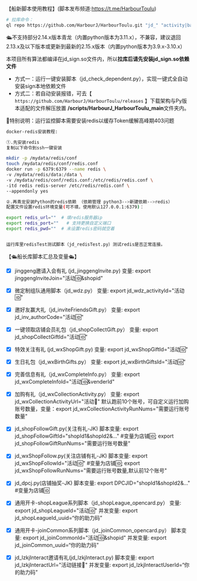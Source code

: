 【船新脚本使用教程】(脚本发布频道:https://t.me/HarbourToulu)

``` bash
# 拉库命令：
ql repo https://github.com/HarbourJ/HarbourToulu.git "jd_" "activity|backUp|jd_sign" "^jd[^_]|USER|utils|ql|JD|sendNotify" "main"
```

🛳不支持部分2.14.x版本青龙（内置python版本为3.11.x），不兼容，建议退回2.13.x及以下版本或更新到最新的2.15.x版本（内置python版本为3.9.x-3.10.x）

本项目所有算法都编译在jd_sign.so文件内，所以**拉库后请先安装jd_sign.so依赖文件**
- 方式一：运行一键安装脚本（jd_check_dependent.py），实现一键式全自动安装sign本地依赖文件
- 方式二：若自动安装报错，可去【 `https://github.com/HarbourJ/HarbourToulu/releases` 】下载架构与Py版本适配的文件解压放置 **/scripts/HarbourJ_HarbourToulu_main**文件夹内。

📢特别说明：运行监控脚本需要安装redis以缓存Token缓解高峰期403问题
``` bash
docker-redis安装教程: 

①.先安装redis
复制以下命令到ssh一键安装

mkdir -p /mydata/redis/conf
touch /mydata/redis/conf/redis.conf
docker run -p 6379:6379 --name redis \
-v /mydata/redis/data:/data \
-v /mydata/redis/conf/redis.conf:/etc/redis/redis.conf \
-itd redis redis-server /etc/redis/redis.conf \
--appendonly yes

②.再青龙安装Python的redis依赖 （依赖管理 python3-->新建依赖-->redis）
配置文件设置redis环境变量(可不填，使用默认127.0.0.1:6379)：

export redis_url=""  # 填redis服务器ip
export redis_port=""   # 支持更换自定义端口
export redis_pwd=""  # 未设置redis密码就空着


运行库里redisTest测试脚本（jd_redisTest.py）测试redis是否正常连接。
``` 

【🛳船长库脚本汇总及变量🛳】

* [x] jinggeng邀请入会有礼 (jd_jinggengInvite.py)
变量: export jinggengInviteJoin="活动🆔&shopid"


* [x] 微定制组队通用脚本（jd_wdz.py）
变量: export jd_wdz_activityId="活动🆔"


* [x] 邀好友赢大礼（jd_inviteFriendsGift.py）
变量: export jd_inv_authorCode="活动🆔"


* [x] 一键领取店铺会员礼包（jd_shopCollectGift.py）
变量: export jd_shopCollectGiftId="活动🆔"


* [x] 特效关注有礼 (jd_wxShopGift.py)
变量: export jd_wxShopGiftId="活动🆔"


* [x] 生日礼包（jd_wxBirthGifts.py）
变量: export jd_wxBirthGiftsId="活动🆔"


* [x] 完善信息有礼（jd_wxCompleteInfo.py）
变量: export jd_wxCompleteInfoId="活动🆔&venderId"


* [x] 加购有礼（jd_wxCollectionActivity.py）
变量: export jd_wxCollectionActivityUrl="活动🔗" 
默认跑前10个账号，可自定义运行加购账号数量，变量：export jd_wxCollectionActivityRunNums="需要运行账号数量"


* [x] jd_shopFollowGift.py(关注有礼-JK)
脚本变量: export jd_shopFollowGiftId="shopId1&shopId2&..." #变量为店铺🆔; export jd_shopFollowGiftRunNums="需要运行账号数量"


* [x] jd_wxShopFollow.py(关注店铺有礼-JK)
脚本变量: export jd_wxShopFollowId="活动🆔" #变量为店铺🆔; export jd_wxShopFollowRunNums="需要运行账号数量,默认前12个账号"


* [x] jd_dpcj.py(店铺抽奖-JK)
脚本变量: export DPCJID="shopId1&shopId2&..." #变量为店铺🆔


* [x] 通用开卡-shopLeague系列脚本（jd_shopLeague_opencard.py）
变量: export jd_shopLeagueId="活动🆔"
并发变量: export jd_shopLeagueId_uuid=“你的助力码”


* [x] 通用开卡-joinCommon系列脚本（jd_joinCommon_opencard.py）
脚本变量: export jd_joinCommonId="活动🆔&shopid"
并发变量: export jd_joinCommon_uuid=“你的助力码”


* [x] jd_lzkjInteract邀请有礼(jd_lzkjInteract.py)
脚本变量: export jd_lzkjInteractUrl="活动链接🔗"
并发变量: export jd_lzkjInteractUserId=“你的助力码”
